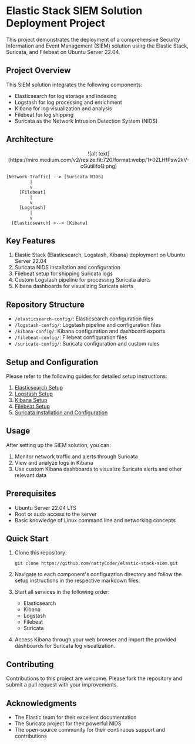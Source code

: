 # Elastic Stack SIEM Solution Deployment Project

This project demonstrates the deployment of a comprehensive Security Information and Event Management (SIEM) solution using the Elastic Stack, Suricata, and Filebeat on Ubuntu Server 22.04.

## Project Overview

This SIEM solution integrates the following components:

- Elasticsearch for log storage and indexing
- Logstash for log processing and enrichment
- Kibana for log visualization and analysis
- Filebeat for log shipping
- Suricata as the Network Intrusion Detection System (NIDS)

## Architecture
<center>![alt text](https://miro.medium.com/v2/resize:fit:720/format:webp/1*0ZLHfPsw2kV-cGutilifoQ.png)</center>

```
[Network Traffic] --> [Suricata NIDS]
         |
         v
     [Filebeat]
         |
         v
     [Logstash]
         |
         v
  [Elasticsearch] <--> [Kibana]
```

## Key Features

1. Elastic Stack (Elasticsearch, Logstash, Kibana) deployment on Ubuntu Server 22.04
2. Suricata NIDS installation and configuration
3. Filebeat setup for shipping Suricata logs
4. Custom Logstash pipeline for processing Suricata alerts
5. Kibana dashboards for visualizing Suricata alerts

## Repository Structure

- `/elasticsearch-config/`: Elasticsearch configuration files
- `/logstash-config/`: Logstash pipeline and configuration files
- `/kibana-config/`: Kibana configuration and dashboard exports
- `/filebeat-config/`: Filebeat configuration files
- `/suricata-config/`: Suricata configuration and custom rules

## Setup and Configuration

Please refer to the following guides for detailed setup instructions:

1. [Elasticsearch Setup](elasticsearch-config/elasticsearch-setup.md)
2. [Logstash Setup](logstash-config/logstash-setup.md)
3. [Kibana Setup](kibana-config/kibana-setup.md)
4. [Filebeat Setup](filebeat-config/filebeat-setup.md)
5. [Suricata Installation and Configuration](suricata-config/suricata-setup.md)

## Usage

After setting up the SIEM solution, you can:

1. Monitor network traffic and alerts through Suricata
2. View and analyze logs in Kibana
3. Use custom Kibana dashboards to visualize Suricata alerts and other relevant data

## Prerequisites

- Ubuntu Server 22.04 LTS
- Root or sudo access to the server
- Basic knowledge of Linux command line and networking concepts

## Quick Start

1. Clone this repository:
   ```
   git clone https://github.com/nattyCoder/elastic-stack-siem.git
   ```

2. Navigate to each component's configuration directory and follow the setup instructions in the respective markdown files.

3. Start all services in the following order:
   - Elasticsearch
   - Kibana
   - Logstash
   - Filebeat
   - Suricata

4. Access Kibana through your web browser and import the provided dashboards for Suricata log visualization.

## Contributing

Contributions to this project are welcome. Please fork the repository and submit a pull request with your improvements.

## Acknowledgments

- The Elastic team for their excellent documentation
- The Suricata project for their powerful NIDS
- The open-source community for their continuous support and contributions
